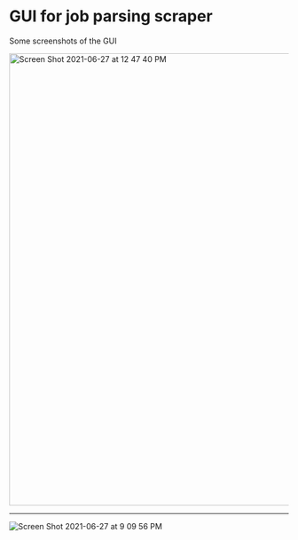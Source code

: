 # GUI for job parsing scraper

Some screenshots of the GUI


<img width="816" alt="Screen Shot 2021-06-27 at 12 47 40 PM" src="https://user-images.githubusercontent.com/54525683/136719343-2a1f1185-954d-4512-9576-d7f373f5a782.png">

----------------------------------------

![Screen Shot 2021-06-27 at 9 09 56 PM](https://user-images.githubusercontent.com/54525683/136719308-3e8e505c-d0ff-4541-9059-cbdf4af64163.png)

